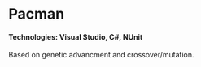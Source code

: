 # Pacman
#### Technologies: Visual Studio, C#, NUnit

Based on genetic advancment and crossover/mutation.
